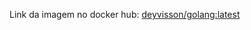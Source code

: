 Link da imagem no docker hub: [deyvisson/golang:latest](https://hub.docker.com/layers/deyvisson/golang/latest/images/sha256-508dbac4b8d3c45694e28fef1ae5d236de55f28b979a32926400a8292f5cc745?context=repo)
